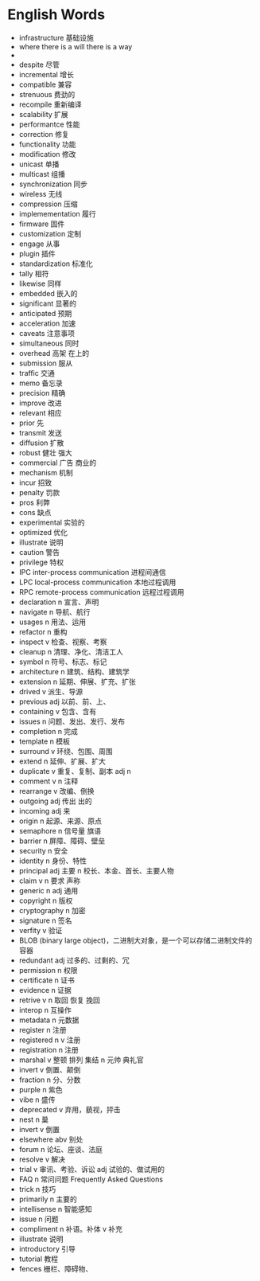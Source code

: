 ﻿# English Words

* infrastructure 基础设施
* where there is a will there is a way
* 
* despite  尽管
* incremental  增长
* compatible   兼容
* strenuous    费劲的
* recompile    重新编译
* scalability  扩展
* performantce 性能
* correction   修复
* functionality    功能
* modification     修改
* unicast  单播
* multicast    组播
* synchronization  同步
* wireless 无线
* compression  压缩
* implemementation 履行
* firmware 固件
* customization    定制
* engage   从事
* plugin   插件
* standardization  标准化
* tally    相符
* likewise 同样
* embedded 嵌入的
* significant  显著的
* anticipated  预期
* acceleration 加速
* caveats  注意事项
* simultaneous 同时
* overhead 高架 在上的
* submission   服从
* traffic  交通
* memo 备忘录
* precision    精确
* improve  改进
* relevant 相应
* prior    先
* transmit 发送
* diffusion    扩散
* robust   健壮 强大
* commercial   广告 商业的
* mechanism    机制
* incur    招致
* penalty  罚款
* pros     利弊
* cons     缺点
* experimental 实验的
* optimized    优化
* illustrate   说明
* caution      警告
* privilege    特权
* IPC          inter-process communication 进程间通信
* LPC          local-process communication 本地过程调用
* RPC          remote-process communication    远程过程调用
* declaration n 宣言、声明
* navigate n 导航、航行
* usages n 用法、运用
* refactor n 重构
* inspect v 检查、视察、考察
* cleanup n 清理、净化、清洁工人
* symbol n 符号、标志、标记
* architecture n 建筑、结构、建筑学
* extension n 延期、伸展、扩充、扩张
* drived v 派生、导源
* previous adj 以前、前、上、
* containing v 包含、含有
* issues n 问题、发出、发行、发布
* completion n 完成
* template n 模板
* surround v 环绕、包围、周围
* extend n 延伸、扩展、扩大
* duplicate v 重复、复制、副本 adj n
* comment v n 注释
* rearrange v 改编、倒换
* outgoing adj 传出 出的
* incoming adj 来
* origin n 起源、来源、原点
* semaphore n 信号量 旗语
* barrier n 屏障、障碍、壁垒
* security n 安全
* identity n 身份、特性
* principal adj 主要 n 校长、本金、首长、主要人物
* claim v n 要求 声称 
* generic n adj 通用
* copyright n 版权
* cryptography n 加密
* signature n 签名
* verfity v 验证
* BLOB (binary large object)，二进制大对象，是一个可以存储二进制文件的容器
* redundant	adj 过多的、过剩的、冗
* permission n	权限
* certificate n 证书
* evidence n 证据
* retrive v n 取回 恢复 挽回
* interop	n	互操作
* metadata	n 元数据
* register n 注册
* registered n v 注册
* registration n 注册
* marshal v 整顿 排列 集结 n 元帅 典礼官
* invert	v 倒置、颠倒
* fraction	n	 分、分数
* purple	n 紫色
* vibe n	盛传
* deprecated	v	弃用，藐视，抨击
* nest	n	巢
* invert	v	倒置
* elsewhere	abv		别处
* forum	n	论坛、座谈、法庭
* resolve	v	解决
* trial	v	审讯、考验、诉讼 adj	试验的、做试用的
* FAQ		n	常问问题 Frequently Asked Questions
* trick	n	技巧
* primarily	n	主要的
* intellisense	n	智能感知
* issue	n	问题
* compliment	n	补语。补体 v 补充
* illustrate 说明
* introductory 引导
* tutorial 教程
* fences 栅栏、障碍物、
